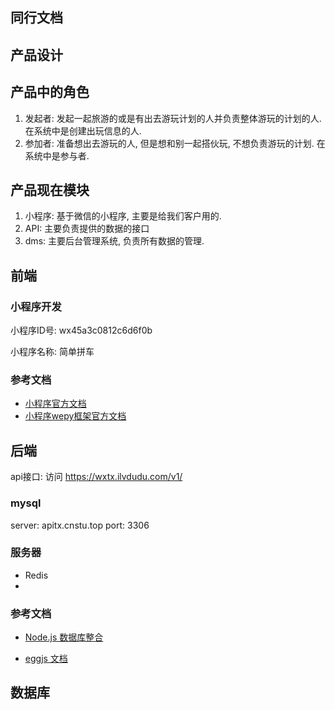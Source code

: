## 同行文档



## 产品设计



## 产品中的角色

1. 发起者: 发起一起旅游的或是有出去游玩计划的人并负责整体游玩的计划的人. 在系统中是创建出玩信息的人.
2. 参加者: 准备想出去游玩的人, 但是想和别一起搭伙玩, 不想负责游玩的计划. 在系统中是参与者.


## 产品现在模块

1. 小程序: 基于微信的小程序, 主要是给我们客户用的.
2. API: 主要负责提供的数据的接口
3. dms: 主要后台管理系统, 负责所有数据的管理.


## 前端

### 小程序开发

小程序ID号: wx45a3c0812c6d6f0b

小程序名称: 简单拼车



### 参考文档

* [小程序官方文档](https://developers.weixin.qq.com/miniprogram/dev/index.html?t=2018413)
* [小程序wepy框架官方文档](https://tencent.github.io/wepy/)



## 后端

api接口: 访问 https://wxtx.ilvdudu.com/v1/


### mysql

server: apitx.cnstu.top  port: 3306





### 服务器

* Redis
* 


### 参考文档

* [Node.js 数据库整合](http://www.camintejs.com/)

* [eggjs 文档](https://eggjs.org/)



## 数据库

